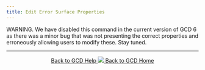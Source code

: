 ```yaml
---
title: Edit Error Surface Properties
---
```


WARNING. We have disabled this command in the current version of GCD 6 as there was a minor bug that was not presenting the correct properties and erroneously allowing users to modify these. Stay tuned.

------
<div align="center">
	<a class="hollow button" href="{{ site.baseurl }}/Help"><i class="fa fa-chevron-circle-left"></i>  Back to GCD Help </a>  
	<a class="hollow button" href="{{ site.baseurl }}/"><img src="{{ site.baseurl}}/assets/images/icons/GCDAddIn.png">  Back to GCD Home </a>  
</div>